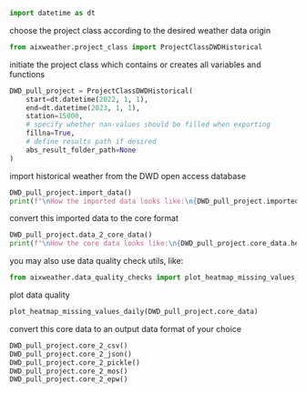 
```python
import datetime as dt
```

choose the project class according to the desired weather data origin

```python
from aixweather.project_class import ProjectClassDWDHistorical
```

initiate the project class which contains or creates all variables and functions

```python
DWD_pull_project = ProjectClassDWDHistorical(
    start=dt.datetime(2022, 1, 1),
    end=dt.datetime(2023, 1, 1),
    station=15000,
    # specify whether nan-values should be filled when exporting
    fillna=True,
    # define results path if desired
    abs_result_folder_path=None
)
```

import historical weather from the DWD open access database

```python
DWD_pull_project.import_data()
print(f"\nHow the imported data looks like:\n{DWD_pull_project.imported_data.head()}\n")
```

convert this imported data to the core format

```python
DWD_pull_project.data_2_core_data()
print(f"\nHow the core data looks like:\n{DWD_pull_project.core_data.head()}\n")
```

you may also use data quality check utils, like:

```python
from aixweather.data_quality_checks import plot_heatmap_missing_values_daily
```

plot data quality

```python
plot_heatmap_missing_values_daily(DWD_pull_project.core_data)
```

convert this core data to an output data format of your choice

```python
DWD_pull_project.core_2_csv()
DWD_pull_project.core_2_json()
DWD_pull_project.core_2_pickle()
DWD_pull_project.core_2_mos()
DWD_pull_project.core_2_epw()
```
